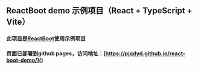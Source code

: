 
## ReactBoot demo 示例项目（React + TypeScript + Vite）

#### 此项目是[ReactBoot](https://github.com/pjqdyd/react-boot)使用示例项目

#### 页面已部署到github pages，访问地址：[https://pjqdyd.github.io/react-boot-demo/]()
